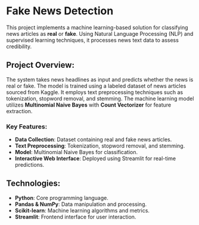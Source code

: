 # Fake News Detection

This project implements a machine learning-based solution for classifying news articles as **real** or **fake**. Using Natural Language Processing (NLP) and supervised learning techniques, it processes news text data to assess credibility.

## Project Overview:
The system takes news headlines as input and predicts whether the news is real or fake. The model is trained using a labeled dataset of news articles sourced from Kaggle. It employs text preprocessing techniques such as tokenization, stopword removal, and stemming. The machine learning model utilizes **Multinomial Naive Bayes** with **Count Vectorizer** for feature extraction.

### Key Features:
- **Data Collection**: Dataset containing real and fake news articles.
- **Text Preprocessing**: Tokenization, stopword removal, and stemming.
- **Model**: Multinomial Naive Bayes for classification.
- **Interactive Web Interface**: Deployed using Streamlit for real-time predictions.

## Technologies:
- **Python**: Core programming language.
- **Pandas & NumPy**: Data manipulation and processing.
- **Scikit-learn**: Machine learning algorithms and metrics.
- **Streamlit**: Frontend interface for user interaction.




